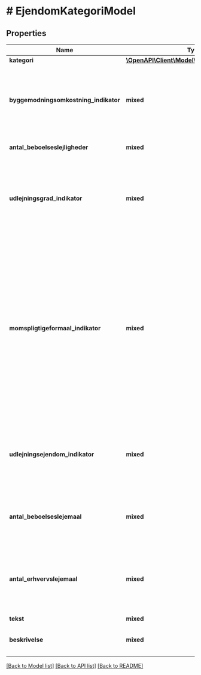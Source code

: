 # # EjendomKategoriModel

## Properties

Name | Type | Description | Notes
------------ | ------------- | ------------- | -------------
**kategori** | [**\OpenAPI\Client\Model\EjendomKategoriEnum**](EjendomKategoriEnum.md) |  | [optional]
**byggemodningsomkostning_indikator** | **mixed** | Anvendes ikke efter 18.06.2016 iht VUA028 True angiver at koebesummen omfatter alle omkostninger til byggemodning. False angiver at koebesummen ikke omfatter disse omkostninge | [optional]
**antal_beboelseslejligheder** | **mixed** | Hvis antallet er 2 eller mere skal der vaere afgivet erklaering T13-21. | [optional]
**udlejningsgrad_indikator** | **mixed** | True angiver at mere end 50 procent af erhvervs- og boligarealerne har vaeret udlejet i seneste kalenderaar. False angiver at mindre end eller lig med 50 procent af erhvervs- og boligarealerne har vaeret udlejet i seneste kalenderaar. | [optional]
**momspligtigeformaal_indikator** | **mixed** | True angiver at ejendommen har vaeret anvendt til momspligtige formaal. False angiver at ejendommen ikke har vaeret anvendt til momspligtige formaal. En ejendom har vaeret anvendt til momspligtige formål, når en momsregistreret virksomhed har anvendt ejendommen til sine momspligtige aktiviteter, f.eks. som administrationsbygning, fabrikationsbygning, lagerbygning m.m. Der kan også være tale om, at overdrageren har opnået tilladelse til frivillig momsregistrering for udlejning, bortforpagtning eller salg af ejendommen, og ejendommen har været anvendt til disse formål. | [optional]
**udlejningsejendom_indikator** | **mixed** | True angiver at der er tale om en udlejningsejendom og der skal angives antallet af beboelseslejemaal og antallet af erhvervslejemaal med tilhoerende erklaering T22-30. False angiver at der ikke er tale om en udlejningsejendom. | [optional]
**antal_beboelseslejemaal** | **mixed** | Hvis der er tale om en udlejningsejendom skal antallet af beboelseslejemaal angives. Hvis antallet er større end 5 skal der laves en tilhoerende erklæring T22-30. | [optional]
**antal_erhvervslejemaal** | **mixed** | Hvis der er tale om en udlejningsejendom skal antallet af erhvervslejemaal angives. Hvis antallet af beboelseslejemaal og erhvervslejemaal er stoeere end 12 skal der afgives en tilhoerende erklaering T22-30 | [optional]
**tekst** | **mixed** | EjendomKategoriTekst | [optional]
**beskrivelse** | **mixed** | EjendomKategoriBeskrivelse for valg EjendomKategoriAnden i EjendomKategori | [optional]

[[Back to Model list]](../../README.md#models) [[Back to API list]](../../README.md#endpoints) [[Back to README]](../../README.md)
